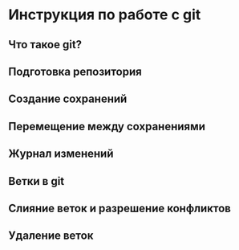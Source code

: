 # Инструкция по работе с git

## Что такое git?

## Подготовка репозитория

## Создание сохранений

## Перемещение между сохранениями

## Журнал изменений

## Ветки в git

## Слияние веток и разрешение конфликтов

## Удаление веток
